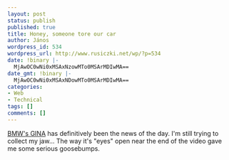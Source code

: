 ```yaml
---
layout: post
status: publish
published: true
title: Honey, someone tore our car
author: János
wordpress_id: 534
wordpress_url: http://www.rusiczki.net/wp/?p=534
date: !binary |-
  MjAwOC0wNi0xMSAxNzowMTo0MSArMDIwMA==
date_gmt: !binary |-
  MjAwOC0wNi0xMSAxNDowMTo0MSArMDIwMA==
categories:
- Web
- Technical
tags: []
comments: []
---
```

<p><a href="http://blog.wired.com/cars/2008/06/bmw-builds-a-ca.html">BMW's GINA</a> has definitively been the news of the day. I'm still trying to collect my jaw... The way it's "eyes" open near the end of the video gave me some serious goosebumps.</p>

